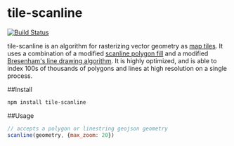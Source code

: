 tile-scanline
===
[![Build Status](https://travis-ci.org/morganherlocker/tile-scanline.svg)](https://travis-ci.org/morganherlocker/tile-scanline)

tile-scanline is an algorithm for rasterizing vector geometry as [map tiles](http://msdn.microsoft.com/en-us/library/bb259689.aspx). It uses a combination of a modified [scanline polygon fill](http://en.wikipedia.org/wiki/Scanline_rendering) and a modified [Bresenham's line drawing algorithm](http://en.wikipedia.org/wiki/Bresenham's_line_algorithm). It is highly optimized, and is able to index 100s of thousands of polygons and lines at high resolution on a single process.

##Install
```sh
npm install tile-scanline
```

##Usage
```js
// accepts a polygon or linestring geojson geometry
scanline(geometry, {max_zoom: 20})
```
